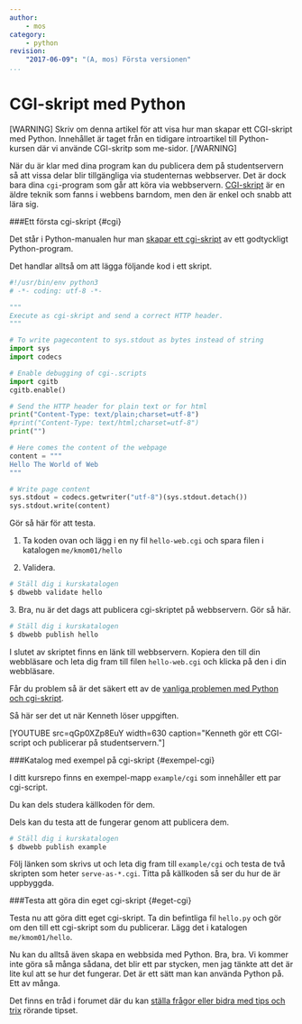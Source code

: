 ```yaml
---
author:
    - mos
category:
    - python
revision:
    "2017-06-09": "(A, mos) Första versionen"
...
```

CGI-skript med Python
===============================

[WARNING]
Skriv om denna artikel för att visa hur man skapar ett CGI-skript med Python. Innehållet är taget från en tidigare introartikel till Python-kursen där vi använde CGI-skritp som me-sidor.
[/WARNING]

<!--stop-->


När du är klar med dina program kan du publicera dem på studentservern så att vissa delar blir tillgängliga via studenternas webbserver. Det är dock bara dina `cgi`-program som går att köra via webbservern. [CGI-skript](http://en.wikipedia.org/wiki/Common_Gateway_Interface) är en äldre teknik som fanns i webbens barndom, men den är enkel och snabb att lära sig.



###Ett första cgi-skript {#cgi}

Det står i Python-manualen hur man [skapar ett cgi-skript](https://docs.python.org/3/howto/webservers.html#common-gateway-interface) av ett godtyckligt Python-program.

Det handlar alltså om att lägga följande kod i ett skript. 

```python
#!/usr/bin/env python3
# -*- coding: utf-8 -*-

"""
Execute as cgi-skript and send a correct HTTP header.
"""

# To write pagecontent to sys.stdout as bytes instead of string
import sys
import codecs

# Enable debugging of cgi-.scripts
import cgitb
cgitb.enable()

# Send the HTTP header for plain text or for html
print("Content-Type: text/plain;charset=utf-8")
#print("Content-Type: text/html;charset=utf-8")
print("")

# Here comes the content of the webpage 
content = """
Hello The World of Web
"""

# Write page content
sys.stdout = codecs.getwriter("utf-8")(sys.stdout.detach())
sys.stdout.write(content)
```

Gör så här för att testa.

1. Ta koden ovan och lägg i en ny fil `hello-web.cgi` och spara filen i katalogen `me/kmom01/hello`

2. Validera.

```bash
# Ställ dig i kurskatalogen
$ dbwebb validate hello
```

3\. Bra, nu är det dags att publicera cgi-skriptet på webbservern. Gör så här.

```bash
# Ställ dig i kurskatalogen
$ dbwebb publish hello
```

I slutet av skriptet finns en länk till webbservern. Kopiera den till din webbläsare och leta dig fram till filen `hello-web.cgi` och klicka på den i din webbläsare.

Får du problem så är det säkert ett av de [vanliga problemen med Python och cgi-skript](t/2568).

Så här ser det ut när Kenneth löser uppgiften.

[YOUTUBE src=qGp0XZp8EuY width=630 caption="Kenneth gör ett CGI-script och publicerar på studentservern."]



###Katalog med exempel på cgi-skript {#exempel-cgi}

I ditt kursrepo finns en exempel-mapp `example/cgi` som innehåller ett par cgi-script.

Du kan dels studera källkoden för dem.

Dels kan du testa att de fungerar genom att publicera dem.

```bash
# Ställ dig i kurskatalogen
$ dbwebb publish example
```

Följ länken som skrivs ut och leta dig fram till `example/cgi` och testa de två skripten som heter `serve-as-*.cgi`. Titta på källkoden så ser du hur de är uppbyggda.



###Testa att göra din eget cgi-skript {#eget-cgi}

Testa nu att göra ditt eget cgi-skript. Ta din befintliga fil `hello.py` och gör om den till ett cgi-skript som du publicerar. Lägg det i katalogen `me/kmom01/hello`.

Nu kan du alltså även skapa en webbsida med Python. Bra, bra. Vi kommer inte göra så många sådana, det blir ett par stycken, men jag tänkte att det är lite kul att se hur det fungerar. Det är ett sätt man kan använda Python på. Ett av många.


Det finns en tråd i forumet där du kan [ställa frågor eller bidra med tips och trix](t/6523) rörande tipset.
